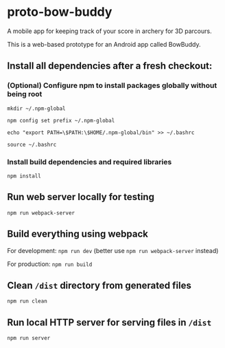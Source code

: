 # proto-bow-buddy

A mobile app for keeping track of your score in archery for 3D parcours.

This is a web-based prototype for an Android app called BowBuddy.

## Install all dependencies after a fresh checkout:

### (Optional) Configure npm to install packages globally without being root

`mkdir ~/.npm-global`

`npm config set prefix ~/.npm-global`

`echo "export PATH=\$PATH:\$HOME/.npm-global/bin" >> ~/.bashrc`

`source ~/.bashrc`

### Install build dependencies and required libraries

`npm install`

## Run web server locally for testing

`npm run webpack-server`

## Build everything using webpack

For development: `npm run dev` (better use `npm run webpack-server` instead)

For production: `npm run build`

## Clean `/dist` directory from generated files

`npm run clean`

## Run local HTTP server for serving files in `/dist`

`npm run server`

